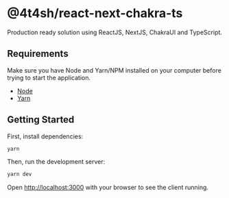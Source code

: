 # @4t4sh/react-next-chakra-ts

Production ready solution using ReactJS, NextJS, ChakraUI and TypeScript.

## Requirements

Make sure you have Node and Yarn/NPM installed on your computer before trying to start the application.

- [Node](https://nodejs.org/en/)
- [Yarn](https://yarnpkg.com/)

## Getting Started

First, install dependencies:

```bash
yarn
```

Then, run the development server:

```bash
yarn dev
```

Open [http://localhost:3000](http://localhost:3000) with your browser to see the client running.
